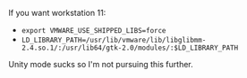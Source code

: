 If you want workstation 11:

* ```export VMWARE_USE_SHIPPED_LIBS=force```
* ```LD_LIBRARY_PATH=/usr/lib/vmware/lib/libglibmm-2.4.so.1/:/usr/lib64/gtk-2.0/modules/:$LD_LIBRARY_PATH```

Unity mode sucks so I'm not pursuing this further.
